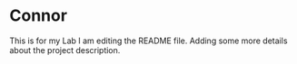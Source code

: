 # Connor
This is for my Lab
I am editing the README file. Adding some more details about the project description.
